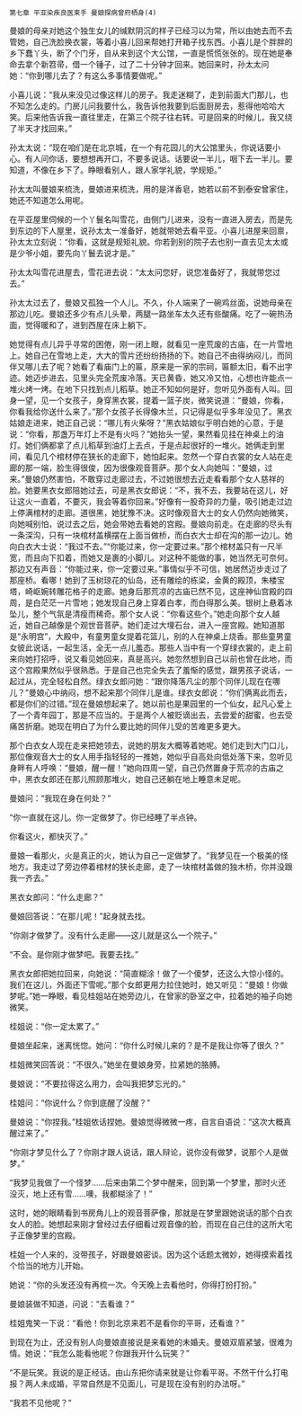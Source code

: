     第七章 平亚染疾良医束手 曼娘探病曾府栖身(4) 

   曼娘的母亲对她这个独生女儿的缄默阴沉的样子已经习以为常，所以由她去而不去管她，自己洗脸换衣裳，等着小喜儿回来帮她打开箱子找东西。小喜儿是个胖胖的乡下蠢丫头，断了个门牙，自从来到这个大公馆，一直是慌慌张张的。现在她是奉命去拿个新笤帚，借一个锤子，过了二十分钟才回来。她回来时，孙太太问她：“你到哪儿去了？有这么多事情要做呢。”

   小喜儿说：“我从来没见过像这样儿的房子。我走迷糊了，走到前面大门那儿，也不知怎么走的。门房儿问我要什么，我告诉他我要到后面厨房去，惹得他哈哈大笑。后来他告诉我一直往里走，在第三个院子往右转。可是回来的时候儿，我又绕了半天才找回来。”

   孙太太说：“现在咱们是在北京城，在一个有花园儿的大公馆里头，你说话要小心。有人问你话，要想想再开口，不要多说话。话要说一半儿，咽下去一半儿。要知道，不像在乡下了。睁眼看别人，跟人家学礼貌，学规矩。”

   孙太太叫曼娘来梳洗，曼娘进来梳洗，用的是洋香皂，她若以前不到泰安曾家住，她还不知道怎么用呢。

   在平亚屋里伺候的一个丫鬟名叫雪花，由侧门儿进来，没有一直进入房去，而是先到东边的下人屋里，说孙太太一准备好，她就带她去看平亚。小喜儿进屋来回禀，孙太太立刻说：“你看，这就是规矩礼貌。你若到别的院子去也别一直去见太太或是少爷小姐，要先向丫鬟去说才是。”

   孙太太叫雪花进屋去，雪花进去说：“太太问您好，说您准备好了，我就带您过去。”

   孙太太过去了，曼娘又孤独一个人儿。不久，仆人端来了一碗鸡丝面，说她母亲在那边儿吃。曼娘还多少有点儿头晕，两腿一路坐车太久还有些酸痛。吃了一碗热汤面，觉得暖和了，进到西屋在床上躺下。

   她觉得有点儿异乎寻常的困倦，刚一闭上眼，就看见一座荒废的古庙，在一片雪地上。她自己在雪地上走，大大的雪片还纷纷扬扬的下。她自己不由得纳闷儿，而同伴又哪儿去了呢？她看了看庙门上的匾，原来是一家的宗祠，匾额太旧，看不出字迹。她迈步进去，见里头完全荒废冷落。天已黄昏，她又冷又怕，心想也许能点一堆火烤一烤。在地下只找到点儿稻草。她正不知如何是好，忽听见外面有人叫。回身一望，见一个女孩子，身穿黑衣裳，提着一篮子炭，微笑说道：“曼娘，你看，你看我给你送什么来了。”那个女孩子长得像木兰，只记得是似乎多年没见了。黑衣姑娘走进来，她正自己说：“哪儿有火柴呀？”黑衣姑娘似乎明白她的心意，于是说：“你看，那盏万年灯上不是有火吗？”她抬头一望，果然看见挂在神桌上的油灯。她们俩都拿了点儿稻草到油灯上去点，于是点起很好的一堆火。她俩走到里间，看见几个棺材停在狭长的走廊下，她怕起来。忽然一个穿白衣裳的女人站在走廊的那一端，脸生得很俊，因为很像观音菩萨。那个女人向她叫：“曼娘，过来。”曼娘仍然害怕，不敢穿过走廊过去，不过她很想去近走看看那个女人慈祥的脸。她要黑衣女郎陪她过去，可是黑衣女郎说：“不，我不去，我要站在这儿，好让这火一直着，不要灭，我会等着你回来。”好像有一股奇异的力量，吸引她走过边上停满棺材的走廊。道很黑，她犹豫不决。这时像观音大士的女人仍然向她微笑，向她喊别怕，说过去之后，她会带她去看她的宫殿。曼娘向前走。在走廊的尽头有一条深沟，只有一块棺材盖横摆在上面当做桥，而白衣大士却在沟的那一边儿。她向白衣大士说：“我过不去。”“你能过来，你一定要过来。”那个棺材盖只有一尺半宽，而且向下扣着，而她又是裹的小脚儿。对这种不能做的事，她当然无可奈何。那边又有声音：“你能过来，你一定要过来。”事情似乎不可信，她居然迈步走过了那座桥。看哪！她到了玉树琼花的仙岛，还有雕绘的栋梁，金黄的殿顶，朱楼宝塔，崎岖婉转雕花格子的走廊。她身后那荒凉的古庙已然不见，这座神仙宫殿的四周，是白茫茫一片雪地；她发现自己身上穿着白孝，而白得那么美。银树上悬着冰坠儿，整个气氛是清瘦而稀奇。那个女人说：“你看这些个。”她走向那个女人越近，她自己越像是个观世音菩萨。她们走过大埋石台，进入一座宫殿。她知道那是“永明宫”，大殿中，有童男童女提着花篮儿，别的人在神桌上烧香。那些童男童女彼此说话，一起生活，全无一点儿羞态。那些人当中有一个穿绿衣裳的，走上前来向她打招呼，说又看见她回来，真是高兴。她忽然想到自己以前也曾在此地，而这个宫殿果然似乎很熟悉。于是自己也完全失去了羞惭的感觉，跟男孩子说话，一起过从，完全轻松自然。绿衣女郎问她：“跟你降落凡尘的那个同伴儿现在在哪儿？”曼娘心中纳闷，想不起来那个同伴儿是谁。绿衣女郎说：“你们俩离此而去，都是你们的过错。”现在曼娘想起来了。她以前也是果园里的一个仙女，起凡心爱上了一个青年园丁，那是不应当的。于是两个人被贬谪出去，去尝爱的甜蜜，也去受痛苦折磨。她现在明白了为什么要比她的同伴儿受的苦难更多更大。

   那个白衣女人现在走来把她领去，说她的朋友大概等着她呢。她们走到大门口儿，那位像观音大士的女人用手指轻轻的一推她，她似乎自高处向低处落下来，忽听见身畔有人呼唤：“曼娘，醒一醒！”她向四周一望，自己仍然置身于荒凉的古庙之中，黑衣女郎还在那儿照顾那堆火，她自己还躺在地上睡意未足呢。

   曼娘问：“我现在身在何处？”

   “你一直就在这儿。你一定做梦了。你已经睡了半点钟。

   你看这火，都快灭了。”

   曼娘一看那火，火是真正的火，她认为自己一定做梦了。“我梦见在一个极美的怪地方。我走过了旁边停着棺材的狭长走廊，走了一块棺材盖做的独木桥，你并没跟我一齐去。”

   黑衣女郎问：“什么走廊？”

   曼娘回答说：“在那儿呢！”起身就去找。

   “你刚才做梦了。没有什么走廊——这儿就是这么一个院子。”

   “不会。是你刚才做梦吧。我要去找。”

   黑衣女郎把她拉回来，向她说：“简直糊涂！做了一个傻梦，还这么大惊小怪的。我们在这儿，外面还下雪呢。”那个女郎更用力拉住她时，她又听见：“曼娘！你做梦呢。”她一睁眼，看见桂姐站在她旁边儿，在曾家的卧室之中，拉着她的袖子向她微笑。

   桂姐说：“你一定太累了。”

   曼娘坐起来，迷离恍惚。她问：“你什么时候儿来的？是不是我让你等了很久？”

   桂姐微笑回答说：“不很久。”她坐在曼娘身旁，拉紧她的胳膊。

   曼娘说：“不要拉得这么用力，会叫我把梦忘光的。”

   桂姐问：“你说什么？你到底醒了没醒？”

   曼娘说：“你捏我。”桂姐依话捏她。曼娘觉得微微一疼，自言自语说：“这次大概真醒过来了。”

   “你刚才梦见什么了？你刚才跟人说话，跟人辩论，说你没有做梦，说那个人是做梦。”

   “我梦见我做了一个怪梦……后来由第二个梦中醒来，回到第一个梦里，那时火还没灭，地上还有雪……噢，我都糊涂了！”

   这时，她的眼睛看到书房角儿上的观音菩萨像，那就是在梦里跟她说话的那个白衣女人的脸。她想起来刚才曾经过去仔细看过观音像的脸，而现在自己住的这所大宅子正像梦里的宫殿。

   桂姐一个人来的，没带孩子，好跟曼娘密谈。因为这个话题太微妙，她得摸索着找个恰当的地方儿开始。

   她说：“你的头发还没有再梳一次。今天晚上去看他时，你得打扮打扮。”

   曼娘装做不知道，问说：“去看谁？”

   桂姐鬼笑一下说：“看他！你到北京来若不是看你的平哥，还看谁？”

   到现在为止，还没有别人向曼娘直接说是来看她的未婚夫。曼娘双眉紧皱，很难为情。她说：“我怎么能看他呢？你跟我开什么玩笑？”

   “不是玩笑。我说的是正经话。由山东把你请来就是让你看平哥。不然干什么打电报？两人未成婚，平常自然是不见面儿，可是现在没有别的办法呀。”

   “我若不见他呢？”

